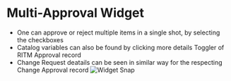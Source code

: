 # Multi-Approval Widget
- One can approve or reject multiple items in a single shot, by selecting the checkboxes
- Catalog variables can also be found by clicking more details Toggler of RITM Approval record
- Change Request deatails can be seen in similar way for the respecting Change Approval record
![Widget Snap](/widget_picture.JPG)